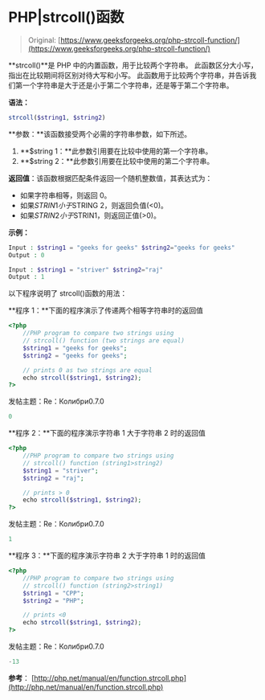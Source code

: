 # PHP|strcoll()函数

> Original: [https://www.geeksforgeeks.org/php-strcoll-function/](https://www.geeksforgeeks.org/php-strcoll-function/)

**strcoll()**是 PHP 中的内置函数，用于比较两个字符串。 此函数区分大小写，指出在比较期间将区别对待大写和小写。 此函数用于比较两个字符串，并告诉我们第一个字符串是大于还是小于第二个字符串，还是等于第二个字符串。

**语法：**

```php
strcoll($string1, $string2)
```

**参数：**该函数接受两个必需的字符串参数，如下所述。

1.  **$string 1：**此参数引用要在比较中使用的第一个字符串。
2.  **$string 2：**此参数引用要在比较中使用的第二个字符串。

**返回值**：该函数根据匹配条件返回一个随机整数值，其表达式为：

*   如果字符串相等，则返回 0。
*   如果$STRIN1 小于$STRING 2，则返回负值(<0)。
*   如果$STRIN2 小于$STRIN1，则返回正值(>0)。

**示例：**

```php
Input : $string1 = "geeks for geeks" $string2="geeks for geeks"
Output : 0 

Input : $string1 = "striver" $string2="raj" 
Output : 1 

```

以下程序说明了 strcoll()函数的用法：

**程序 1：**下面的程序演示了传递两个相等字符串时的返回值

```php
<?php
    //PHP program to compare two strings using 
    // strcoll() function (two strings are equal)
    $string1 = "geeks for geeks";
    $string2 = "geeks for geeks";

    // prints 0 as two strings are equal
    echo strcoll($string1, $string2);
?>
```

发帖主题：Re：Колибри0.7.0

```php
0

```

**程序 2：**下面的程序演示字符串 1 大于字符串 2 时的返回值

```php
<?php
    //PHP program to compare two strings using 
    // strcoll() function (string1>string2)
    $string1 = "striver";
    $string2 = "raj";

    // prints > 0 
    echo strcoll($string1, $string2);
?>
```

发帖主题：Re：Колибри0.7.0

```php
1

```

**程序 3：**下面的程序演示字符串 2 大于字符串 1 时的返回值

```php
<?php
    //PHP program to compare two strings using 
    // strcoll() function (string2>string1)
    $string1 = "CPP";
    $string2 = "PHP";

    // prints <0
    echo strcoll($string1, $string2);
?>
```

发帖主题：Re：Колибри0.7.0

```php
-13

```

**参考**：
[http://php.net/manual/en/function.strcoll.php](http://php.net/manual/en/function.strcoll.php)